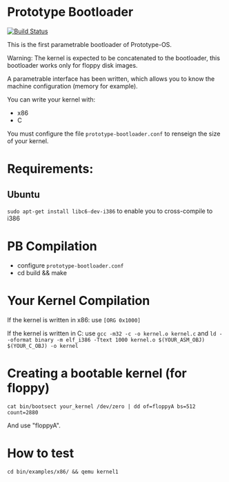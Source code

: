 Prototype Bootloader
====================

[![Build Status](https://travis-ci.org/pelallemant/prototype-bootloader.png?branch=master)](https://travis-ci.org/pelallemant/prototype-bootloader)

This is the first parametrable bootloader of Prototype-OS.

Warning: The kernel is expected to be concatenated to the bootloader, this bootloader works only for floppy disk images.

A parametrable interface has been written, which allows you to know the machine configuration (memory for example).

You can write your kernel with:

- x86
- C

You must configure the file `prototype-bootloader.conf` to renseign the size of your kernel.

Requirements:
=============

Ubuntu
------

`sudo apt-get install libc6-dev-i386` to enable you to cross-compile to i386

PB Compilation
==============

- configure `prototype-bootloader.conf`
- cd build && make

Your Kernel Compilation
=======================

If the kernel is written in x86: use `[ORG 0x1000]`

If the kernel is written in C: use `gcc -m32 -c -o kernel.o kernel.c` and `ld --oformat binary -m elf_i386 -Ttext 1000 kernel.o $(YOUR_ASM_OBJ) $(YOUR_C_OBJ) -o kernel`

Creating a bootable kernel (for floppy)
=======================================

`cat bin/bootsect your_kernel /dev/zero | dd of=floppyA bs=512 count=2880`

And use "floppyA".

How to test
===========

`cd bin/examples/x86/ && qemu kernel1`
